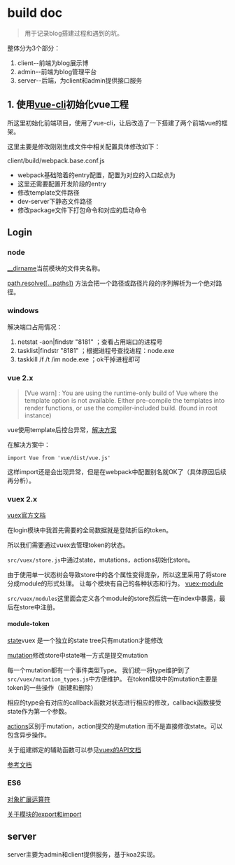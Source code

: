 # build doc

> 用于记录blog搭建过程和遇到的坑。

整体分为3个部分：

1. client--前端为blog展示博
2. admin--前端为blog管理平台
3. server--后端，为client和admin提供接口服务

## 1. 使用[vue-cli](https://github.com/vuejs/vue-cli)初始化vue工程

所这里初始化前端项目，使用了vue-cli，让后改造了一下搭建了两个前端vue的框架。

这里主要是修改刚刚生成文件中相关配置具体修改如下：

client/build/webpack.base.conf.js

*  webpack基础陪着的entry配置，配置为对应的入口起点为
*  这里还需要配置开发阶段的entry
*  修改template文件路径
*  dev-server下静态文件路径
*  修改package文件下打包命令和对应的启动命令

## Login

### node

[__dirname](http://nodejs.cn/api/modules.html#modules_dirname)当前模块的文件夹名称。

[path.resolve([...paths])](http://nodejs.cn/api/path.html#path_path_resolve_paths)
方法会把一个路径或路径片段的序列解析为一个绝对路径。

### windows

解决端口占用情况：

1. netstat -aon|findstr "8181" ；查看占用端口的进程号
2. tasklist|findstr "8181" ；根据进程号查找进程：node.exe
3. taskkill /f /t /im node.exe ；ok干掉进程即可

### vue 2.x

> [Vue warn] : You are using the runtime-only build of Vue where the template option is not available. Either pre-compile the templates into render functions, or use the compiler-included build. (found in root instance)

vue使用template后控台异常，[解决方案](https://stackoverflow.com/questions/39488660/vue-js-2-0-not-rendering-anything)

在解决方案中：

    import Vue from 'vue/dist/vue.js'

这样import还是会出现异常，但是在webpack中配置别名就OK了（具体原因后续再分析）。

### vuex 2.x

[vuex官方文档](https://vuex.vuejs.org/zh-cn/core-concepts.html)

在login模块中我首先需要的全局数据就是登陆折后的token。

所以我们需要通过vuex去管理token的状态。

`src/vuex/store.js`中通过state，mutations，actions初始化store。

由于使用单一状态树会导致store中的各个属性变得庞杂，所以这里采用了将store分成module的形式处理。
让每个模块有自己的各种状态和行为。
[vuex-module](https://vuex.vuejs.org/zh-cn/modules.html)

`src/vuex/modules`这里面会定义各个module的store然后统一在index中暴露，最后在store中注册。

#### module-token

[state](https://vuex.vuejs.org/zh-cn/state.html)vuex 是一个独立的state tree只有mutation才能修改

[mutation](https://vuex.vuejs.org/zh-cn/mutations.html)修改store中state唯一方式是提交mutation

每一个mutation都有一个事件类型Type。
我们统一将type维护到了`src/vuex/mutation_types.js`中方便维护。
在token模块中的mutation主要是token的一些操作（新建和删除）

相应的type会有对应的callback函数对状态进行相应的修改，callback函数接受state作为第一个参数。

[actions](https://vuex.vuejs.org/zh-cn/actions.html)区别于mutation，action提交的是mutation
而不是直接修改state。可以包含异步操作。

关于组建绑定的辅助函数可以参见[vuex的API文档](https://vuex.vuejs.org/zh-cn/api.html)

[参考文档](http://www.meckodo.com/#!/article/5886157b6d67c807096f6c8c)


### ES6

[对象扩展运算符](http://es6.ruanyifeng.com/#docs/object#对象的扩展运算符)

[关于模块的export和import](http://es6.ruanyifeng.com/#docs/module)

## server

server主要为admin和client提供服务，基于koa2实现。






